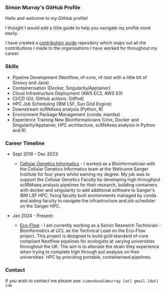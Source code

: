 ### Simon Murray's GitHub Profile

Hello and welcome to my GitHub profile!

I thought I would add a little guide to help you navigate my profile more easily.

I have created a [contribution guide](https://github.com/SimonDMurray/contribution-guide) repository which maps out all the contributions I made to the organisations I have worked for throughout my career. 

### Skills
* Pipeline Development (Nextflow, nf-core, nf-test with a little bit of Groovy and Java)
* Containerisation (Docker, Singularity/Apptainer)
* Cloud Infrastructure Deployment (AWS EC2, AWS S3)
* CI/CD (Git, GitHub actions, GitPod)
* HPC Job Scheduling (IBM LSF, Sun Grid Engine)
* Downstream scRNAseq analysis (Python, R)
* Environment Package Management (conda, mamba)
* Experience Training New Bioinformaticians (Unix, Docker and Singularity/Apptainer, HPC architecture, scRNAseq analysis in Python and R)

### Career Timeline
* Sept 2019 - Dec 2023:
  * [Cellular Genetics Informatics](https://github.com/cellgeni) - I worked as a Bioinformatician with the Cellular Genetics Informatics team at the Wellcome Sanger Institute for four years whilst earning my degree. My job was to support the Cellular Genetics Faculty by developing high throughput scRNAseq analysis pipelines for their research, building containers with docker and singularity to add additional software to Sanger's IBM LSF HPC, fixing faculty built environments managed by conda and aiding faculty to navigate the infrastructure and job scheduler on the Sanger HPC.
 
* Jan 2024 - Present:
  * [Eco-Flow](https://github.com/Eco-Flow) - I am currently working as a Senior Research Technician - Bioinformatics at UCL as the Technical Lead on the Eco-Flow project. This project is designed to build gold standard nf-core compliant Nextflow pipelines for ecologists at varying universities throughout the UK. The aim is to alleviate the strain they experience when trying to complete high through put analysis on their universities' HPC by providing portable, containerised pipelines.

### Contact
If you wish to contact me please use: `simondonaldmurray [at] gmail [dot] com`
